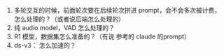 1. 多轮交互的时候，前面轮次要在后续轮次拼进 prompt，会不会多次被计费，怎么处理的？（或者说后端怎么处理的）
2. 纯 audio model，VAD 怎么处理的？
3. R1 模型，数据集怎么准备的？（有说 参考的 claude 的prompt）
4. ds-v3： 怎么加速的？
